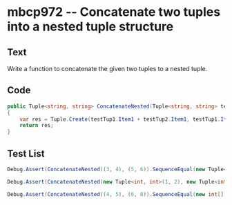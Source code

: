 # mbcp972 -- Concatenate two tuples into a nested tuple structure

## Text

Write a function to concatenate the given two tuples to a nested tuple.

## Code

```csharp
public Tuple<string, string> ConcatenateNested(Tuple<string, string> testTup1, Tuple<string, string> testTup2) 
{
    var res = Tuple.Create(testTup1.Item1 + testTup2.Item1, testTup1.Item2 + testTup2.Item2);
    return res;
}
```

## Test List

```csharp
Debug.Assert(ConcatenateNested((3, 4), (5, 6)).SequenceEqual(new Tuple<int, int, int, int>(3, 4, 5, 6)));
```

```csharp
Debug.Assert(ConcatenateNested(new Tuple<int, int>(1, 2), new Tuple<int, int>(3, 4)).SequenceEqual(new Tuple<int, int>(1, 2, 3, 4)));
```

```csharp
Debug.Assert(ConcatenateNested((4, 5), (6, 8)).SequenceEqual(new int[] { 4, 5, 6, 8 }));
```
